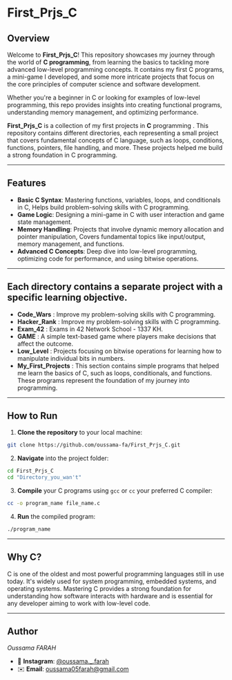 # First_Prjs_C

## Overview

Welcome to **First_Prjs_C**! This repository showcases my journey through the world of **C programming**, from learning the basics to tackling more advanced low-level programming concepts. It contains my first C programs, a mini-game I developed, and some more intricate projects that focus on the core principles of computer science and software development.

Whether you're a beginner in C or looking for examples of low-level programming, this repo provides insights into creating functional programs, understanding memory management, and optimizing performance.

**First_Prjs_C** is a collection of my first projects in **C** programming . This repository contains different directories, each representing a small project that covers fundamental concepts of C language, such as loops, conditions, functions, pointers, file handling, and more. These projects helped me build a strong foundation in C programming.

---

## Features

- **Basic C Syntax**: Mastering functions, variables, loops, and conditionals in C, Helps build problem-solving skills with C programming.
- **Game Logic**: Designing a mini-game in C with user interaction and game state management.
- **Memory Handling**: Projects that involve dynamic memory allocation and pointer manipulation, Covers fundamental topics like input/output, memory management, and functions.
- **Advanced C Concepts**: Deep dive into low-level programming, optimizing code for performance, and using bitwise operations.

---

## Each directory contains a separate project with a specific learning objective.

- **Code_Wars**         : Improve my problem-solving skills with C programming.
- **Hacker_Rank**       : Improve my problem-solving skills with C programming.
- **Exam_42**           : Exams in 42 Network School - 1337 KH.
- **GAME**              : A simple text-based game where players make decisions that affect the outcome.
- **Low_Level**         : Projects focusing on bitwise operations for learning how to manipulate individual bits in numbers.
- **My_First_Projects** : This section contains simple programs that helped me learn the basics of C, such as loops, conditionals, and functions. These programs represent the foundation of my journey into programming.

---

## How to Run

1. **Clone the repository** to your local machine:
```bash
git clone https://github.com/oussama-fa/First_Prjs_C.git
```
2. **Navigate** into the project folder:
```bash
cd First_Prjs_C
cd "Directory_you_wan't"
```
3. **Compile** your C programs using `gcc` or `cc` your preferred C compiler:
```bash
cc -o program_name file_name.c
```
4. **Run** the compiled program:
```bash
./program_name
```

---

## Why C?

C is one of the oldest and most powerful programming languages still in use today. It's widely used for system programming, embedded systems, and operating systems. Mastering C provides a strong foundation for understanding how software interacts with hardware and is essential for any developer aiming to work with low-level code.

---

## Author

*Oussama FARAH*

- 📱 **Instagram**: [@oussama._.farah](https://www.instagram.com/oussama._.farah/)
- ✉️ **Email**: [oussama05farah@gmail.com](mailto:oussama05farah@gmail.com)
